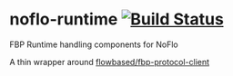# noflo-runtime [![Build Status](https://secure.travis-ci.org/noflo/noflo-runtime.png?branch=master)](http://travis-ci.org/noflo/noflo-runtime)

FBP Runtime handling components for NoFlo

A thin wrapper around [flowbased/fbp-protocol-client](https://github.com/flowbased/fbp-protocol-client)
